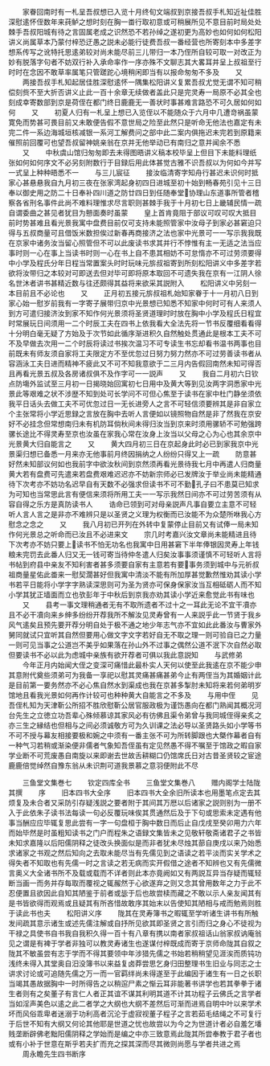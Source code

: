 <!-- { "loadSidebar": true } -->
　　家眷回南时有一札呈吾叔想已入览十月终旬文端叔到京接吾叔手札知近祉佳胜深慰逺怀侄数年来莼鲈之想时刻在胸一畨行取初意或可稍展所见不意目前时局处处棘手吾叔阳城有待之言固属老成之识然恐不若孙绰之遂初更为高妙也如何如何松阳讲义尚属草本乃蒙付梓恐迂愚之説未必能行徒费吾叔一番经营也所寄刻本中多差字想系传写之讹特托思逺弟较对尚未能尽前三儿带归一本乃侄所自较可取一对改正为妙有脱落字句者不妨双行补入承命率作一序亦殊不文聊志其大畧耳并呈上叔祖至行时时在念因不敢草率属笔只管蹉跎心境稍闲即当有以报命匆匆不多及
　　又
　　两接吾叔手札知起居佳胜深慰逺怀一隅集松阳讲义复累吾叔尤觉无谓不知可稍偿刻赀不至大折否讲义止此一百十余章无续做者盖此只是完灵寿一局原不必其全也刻成幸寄数部到京是荷侄在都门终日鹿鹿无一善状时事甚难言路恐不可久居如何如何
　　又
　　初夏人归有一札呈上想已入览侄以不能随众于六月中几遭竒祸虽蒙寛免而势甚可畏目前又未敢便告假不意世局之险至此然只是听命无他法也嘉定有未完二件一系边海城垣核减银一系河工解费问之部中此二案内俱拖迟未完若到原籍来催照前回覆可也望吾叔留神姚亲翁在京并无他举动已有南归之意并闻余不悉
　　又
　　中秋虞山馆归匆匆即去未得图晤讲义稿本校毕呈上但目下未能料理纸张如何如何序文不必另刻附数行于目録后用此体甚觉古雅不识吾叔以为何如今并写一式呈上种种晤悉不一
　　与三儿宸征
　　接汝临清寄字知舟行甚迟未识何时抵家心甚悬悬我自九月初三夜在张家湾起身初四日进城至初十始到畅春苑引见十三日奉以御史用之防二十日奉补四川道之防廿四日到任随奉堂协理山东道事所管者稽察各省刑名事件此尚不难料理惟求尽言职则甚棘手我于十月初七日上畿辅民情一疏自谓委曲之甚见者犹目为戅面奏时虽蒙
　　皇上首肯竟阻于部议可叹可叹大抵目前时势甚难且看光景我寓中盘费目前仅可支持未能照管家中汝母子到家必甚窘迫只得与五叔商量可且借饭米数担俟过新春再商接济之法也家中光景可一一写示我我既在京家中诸务汝当留心照管但不可以此废读书求其并行不悖惟有主一无适之法当应事时则一心在事上当读书时则一心在书上自不患其相妨不可怠惰亦不可过劳须要得中小学及程氏分年日程当常置案头时时玩味元旂叔祖寄到所刻松阳讲义中多差字若欲将汝带归之本较对可即送去但对毕可即将原本取回不可遗失我在京有一江阴人徐名世沐者讲书甚精近数与往还颇得其益将来欲采其説附入
　　松阳讲义中另刻一本目前且不必论也
　　又
　　正月初五接元旂叔祖札始知家眷于十一月初八日到家心始一慰岁前我有一字寄子展带归京中光景想已知悉不知家中何时可有人来须人到方可遣归接济汝到家不知作何光景须将圣贤道理时时放在胸中小学及程氏日程宜时常展玩日间须用一二个时辰工夫在四书上依我看大全法先将一节书反覆细看看得十分明白毫无疑了方始及于次节如此循序渐进积久自然触处贯通此是根本工夫不可不及早做去次用一二个时辰将读过书挨次温习不可专读生书忘却看书温书两事也目前既未有师友须自家将工夫限定方不至优忽过日努力努力然亦不可过劳善读书者从容涵泳工夫日进而精神不疲此又不可不知我意欲于二三月内告假回南然未知可得否且再看光景五叔及各房诸叔俱不及作字可一一説声
　　又
　　我自二月初六日钦点防塲外监试至三月初一日揭晓始回寓初七日用中及黄大等到见汝两字洞悉家中光景此等艰难之状不涉歴不知到处可长学问不可但心焦至于读书在家中杜门静坐须依我平日话头去做工夫不可优忽过日一无长进旁人之言不可轻信须要辨其是非自家立个主张常将小学近思録之言放在胸中去听人言便如以镜照物自然是非了然我在京安好不必挂念但常想南归未有机防耳倘秋间未得归汝当到京来时须用骡轿不可勉强跨骡长途比不得灵寿至京也汝虽在家我心常在汝身上汝当以父母之心为心也其余京中光景黄大归自能言之
　　又
　　黄大四月初三日在京起身此时必已到家我京中光景渠归想已备悉一月来亦无他事前月终因捐纳之人纷纷只得又上一疏
　　防意甚好然未知部议何如也我前字中欲汝秋间到京然须再看光景待我七月中再遣人归商量黄大若有盘费可先遣来若盘费艰难迟迟亦不妨新宗师必已发牌汝于举业尚未能精通待下次考亦不妨功名迟早自有天数不必强求但读书不可不勤孔子曰不患莫已知求为可知也当常思此言有便信来须将所用工夫一一写示我然日间亦不可过劳苦须有从容自得之乐方是真防读书人
　　诰命已领到可对母亲説声凡事自要立主意不可轻听人言人言之是非亦不难辨只是以圣贤之义理为权衡而已汝能不为众楚所咻我心方慰念之念之
　　又
　　我八月初已开列在外转中复蒙停止目前又有试俸一局未知作何光景总之听命而已汝且不必进来文
　　宗几时考嘉兴汝文章尚未能精进且待下次考亦不妨只要上读书不怕无功名也我寓中日用甚窘下半年俸银因灵寿上年钱粮未完罚去此番人归又无一钱可寄当待仲冬遣人归矣汝事事须谨慎不可轻听人言将书帖到府县中亲友不知利害者甚多须要自家有主意若有要事务须到城中与元祈叔祖商量星佑此畨来一慰契濶甚好但我寓中清淡不能有所加厚甚觉歉然惟劝其读小学书若平日能将小学字字熟读深思则可为圣为贤亦可保身保家汝当互相砥砺人而不知小学其犹正墙面而立也欤彭年于中秋后到京我亦劝其读小学近来愈觉此书有味也
　　又
　　县考一事文理稍通者无有不取所遗者不过十之一耳此无论不宜干凟亦且不必干凟向来乡绅多纷纷开荐我所不解汝见灵寿曾有一人来説乎此一节贤于我乡风气逺矣且预先要开荐分明自处于极不通之地少年志气亦不宜如此此番汝与曹家外舅同就试只宜听其自然但要用心做文字文字若好自无不取之理一则可验自已之力量一则可见当事之公道岂不美乎如果落在孙山外不过事之偶然公道不泯下次自然必取但要读书不必以此为虑城中亲族有欲开荐者可俱以我此意説知
　　与武修弟
　　今年正月内始闻大侄之变深可痛惜此最朴实人天何以使至此我逺在京不能少申其意附代奠些须弟可为我备一享祀以慰其灵痛甚痛甚弟今止有两侄当为其婚姻计此是目前第一要务然亦不必心焦自然水到渠成也我在京甚多掣肘未知将来若何弟明岁馆地且看我光景如何再作计较可也种种黄大自能言之不多及
　　与用中侄
　　见吾侄札知为天津靳公所招不胜欣慰靳公居官服政极为谨饬愚向在都门熟闻其概况河台先生之立徳立功吾辈心殊倾慕谅其家风必有彷佛且渠令弟曾与我同城侄得亲炙之亦三生之縁结也但相与之间必须诚敬方可为久训课之法必导以圣贤路头如小学等书不可不授与幕友相接要极和婉之中须有一番主张不可为所转脚跟也大槩作幕者自有一种气习若稍或渐染便非儒者气象知吾侄虽有定见然愚不得不嘱至于馆政之暇自家学业断不可荒废愚自南旋以来即谢去世故舌耕糊口仍馆席氏日对古昔圣贤较之宦途鹿鹿倍觉绰然自豫东翁从未识荆可道我景慕之意羽便附此不尽




　　三鱼堂文集巻七
　　钦定四库全书
　　三鱼堂文集巻八
　　赠内阁学士陆陇其撰
　　序
　　旧本四书大全序
　　旧本四书大全余旧所读本也用墨笔点定去其烦复及未合者又采防引存疑浅説之要者附于其间其万厯以后诸家之説则别为一册不入于此依朱子读书法每读一句必反覆玩味俟其贯通然后及于下句或思索未定遇有他事当酬应应毕辄复思此尝有一字一句盘桓于胸中数日而后止自戊戌至癸卯用力六年而始毕然是时虽粗知读书之门户而程朱之语録文集皆未之见敬轩敬斋诸君子之书皆未知求嘉隆以后阳儒阴释之徒改头换面似是而非者犹未尽烛其蔀自庚戌以来乃始悉求诸家之书观之然后知向之去取未能尽当有先儒见到之语读之若平淡而实关学术之得失者不知取也有先儒一时之言读之若无病而实开假借之途者不知辨也又有先儒微言奥义大全诸书所不及载或载而不详者则此本亦竟阙如又有两説互异当存疑而辄轻断当画一而务并存每取而覆视之辄赧然于心欲遂弃之则又念其曾用数年之力于此不忍便置且欲因此自知其陋鉴于前者或毖于后也故尝椟而藏之不敢以示人亲友闻其有是书皆欲得而观焉或且疑其有所吝惜故敢序其始末以告使知其陋相与戒而勉焉则胜于读此书也夫
　　松阳讲义序
　　陇其在灵寿簿书之暇辄至学听诸生讲书有所触发间疏其意示诸生或述先儒注解或自抒所见欲其即圣贤之言引而归之身心不徒视为干禄之具使书自书我自我积久得一百十有八章有携以南者家叔祖话山翁家叔讷庵翁见之谓是有裨于学者非独可以教灵寿诸生也遂谋付梓既成而寄于京师命陇其自叙之陇其不敏虽尝有志于学而不得其要领中年涉猎先儒之书始若稍稍望见涯涘而质钝功浅终未得入其堂奥自汨没簿书以来益复卤莽尝思乞身归田整理书生旧业与同志之士讲求讨论或可追随先儒之万一而一官羁绊尚未得遂至于此编因于诸生有一日之长职当竭其愚故据胸中一时所得告之以稍逭尸素之惭云耳非能著书讲学也若其拳拳于诸生者则有之矣董子有言仁人者正其谊不谋其利明其道不计其功程子云佛氏之言学者当如淫声美色以逺之此二者学之大纲也大纲不差然后可渐而进焉自明中叶以来学术坏而风俗乖卑者迷溺于功利高者沉沦于虚寂视董子程子之言若茹毛结绳之不可复行于后世不知有大纲又何论其他耶是世道之忧也故尝以为今之为世道计者必自羞乞墦贱垄断辟佛老黜阳儒阴释之学始而是编之中亦三致意焉此陇其所尝奉教于君子者也或有小补于世意在斯乎若夫扩而充之探其深而尽其微则尚愿与学者共进之焉
　　周永瞻先生四书断序
